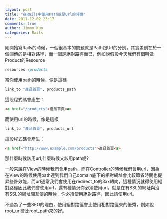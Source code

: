 ```yaml
---
layout: post
title: "在Rails中使用Path或是Url的時機"
date: 2011-12-02 23:17
comments: true
author: Jimmy Kuo
categories: Rails
---
```

剛開始寫Rails的時候，一個很基本的問題就是Path跟Url的分別，其實差別在於一個回傳的是相對路徑，而一個是絕對路徑而已，例如說假設今天我們有個叫做Product的Resource

<!--more-->

``` ruby routes.rb
resources :products
```

當你使用path的時候，像是這樣

``` ruby
link_to "產品首頁", products_path
```

這段程式碼會產生：

``` html
<a href="/products">產品首頁<a>
```

而使用url的時候，像是這樣

``` ruby
link_to "產品首頁", products_url
```

這段程式碼會產生：

``` html
<a href="http://www.example.com/products">產品首頁<a>
```

那什麼時候該用url,什麼時候又該用path呢?

一般來說在View的時候我們會用path，而在Controller的時候我們會用url，因為在View的時候使用path連到我們自己domain底下的相對網址會比較節省時間也提昇些許效能，而url通常我們會使用在redirect_to的3xx轉向，這種情況就得使用絕對路徑因此我們會使用url，還有種情況你必須使用url，就是在有SSL的網址與沒有SSL的網址間互傳的時候，你必須使用絕對路徑，因此請使用url。

不過為了一些SEO的理由，使用絕對路徑會比使用相對路徑來的優秀，例如說root_url會比root_path來的好。
